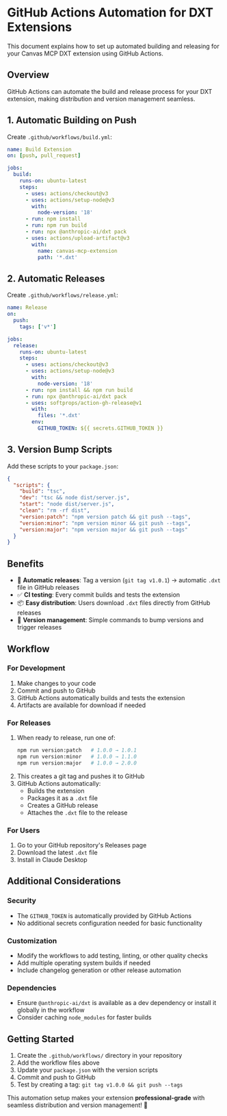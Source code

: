 # GitHub Actions Automation for DXT Extensions

This document explains how to set up automated building and releasing for your Canvas MCP DXT extension using GitHub Actions.

## Overview

GitHub Actions can automate the build and release process for your DXT extension, making distribution and version management seamless.

## 1. Automatic Building on Push

Create `.github/workflows/build.yml`:

```yaml
name: Build Extension
on: [push, pull_request]

jobs:
  build:
    runs-on: ubuntu-latest
    steps:
      - uses: actions/checkout@v3
      - uses: actions/setup-node@v3
        with:
          node-version: '18'
      - run: npm install
      - run: npm run build
      - run: npx @anthropic-ai/dxt pack
      - uses: actions/upload-artifact@v3
        with:
          name: canvas-mcp-extension
          path: '*.dxt'
```

## 2. Automatic Releases

Create `.github/workflows/release.yml`:

```yaml
name: Release
on:
  push:
    tags: ['v*']

jobs:
  release:
    runs-on: ubuntu-latest
    steps:
      - uses: actions/checkout@v3
      - uses: actions/setup-node@v3
        with:
          node-version: '18'
      - run: npm install && npm run build
      - run: npx @anthropic-ai/dxt pack
      - uses: softprops/action-gh-release@v1
        with:
          files: '*.dxt'
        env:
          GITHUB_TOKEN: ${{ secrets.GITHUB_TOKEN }}
```

## 3. Version Bump Scripts

Add these scripts to your `package.json`:

```json
{
  "scripts": {
    "build": "tsc",
    "dev": "tsc && node dist/server.js",
    "start": "node dist/server.js",
    "clean": "rm -rf dist",
    "version:patch": "npm version patch && git push --tags",
    "version:minor": "npm version minor && git push --tags",
    "version:major": "npm version major && git push --tags"
  }
}
```

## Benefits

- 🚀 **Automatic releases**: Tag a version (`git tag v1.0.1`) → automatic `.dxt` file in GitHub releases
- ✅ **CI testing**: Every commit builds and tests the extension  
- 📦 **Easy distribution**: Users download `.dxt` files directly from GitHub releases
- 🔄 **Version management**: Simple commands to bump versions and trigger releases

## Workflow

### For Development
1. Make changes to your code
2. Commit and push to GitHub
3. GitHub Actions automatically builds and tests the extension
4. Artifacts are available for download if needed

### For Releases
1. When ready to release, run one of:
   ```bash
   npm run version:patch   # 1.0.0 → 1.0.1
   npm run version:minor   # 1.0.0 → 1.1.0  
   npm run version:major   # 1.0.0 → 2.0.0
   ```
2. This creates a git tag and pushes it to GitHub
3. GitHub Actions automatically:
   - Builds the extension
   - Packages it as a `.dxt` file
   - Creates a GitHub release
   - Attaches the `.dxt` file to the release

### For Users
1. Go to your GitHub repository's Releases page
2. Download the latest `.dxt` file
3. Install in Claude Desktop

## Additional Considerations

### Security
- The `GITHUB_TOKEN` is automatically provided by GitHub Actions
- No additional secrets configuration needed for basic functionality

### Customization
- Modify the workflows to add testing, linting, or other quality checks
- Add multiple operating system builds if needed
- Include changelog generation or other release automation

### Dependencies
- Ensure `@anthropic-ai/dxt` is available as a dev dependency or install it globally in the workflow
- Consider caching `node_modules` for faster builds

## Getting Started

1. Create the `.github/workflows/` directory in your repository
2. Add the workflow files above
3. Update your `package.json` with the version scripts
4. Commit and push to GitHub
5. Test by creating a tag: `git tag v1.0.0 && git push --tags`

This automation setup makes your extension **professional-grade** with seamless distribution and version management! 🎯